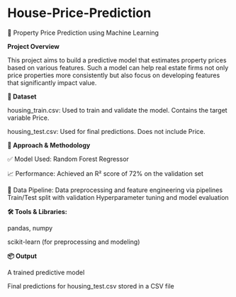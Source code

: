 # House-Price-Prediction
🏡 Property Price Prediction using Machine Learning

**Project Overview**

This project aims to build a predictive model that estimates property prices based on various features. Such a model can help real estate firms not only price properties more consistently but also focus on developing features that significantly impact value.

**📁 Dataset**

housing_train.csv: Used to train and validate the model. Contains the target variable Price.

housing_test.csv: Used for final predictions. Does not include Price.

**🧠 Approach & Methodology**

✅ Model Used: Random Forest Regressor

📈 Performance: Achieved an R² score of 72% on the validation set

🔄 Data Pipeline:
Data preprocessing and feature engineering via pipelines
Train/Test split with validation
Hyperparameter tuning and model evaluation

**🛠 Tools & Libraries:**

pandas, numpy

scikit-learn (for preprocessing and modeling)

**📦 Output**

A trained predictive model

Final predictions for housing_test.csv stored in a CSV file
